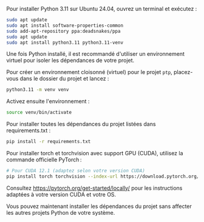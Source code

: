 Pour installer Python 3.11 sur Ubuntu 24.04, ouvrez un terminal et exécutez :
```bash
sudo apt update
sudo apt install software-properties-common
sudo add-apt-repository ppa:deadsnakes/ppa
sudo apt update
sudo apt install python3.11 python3.11-venv
```

Une fois Python installé, il est recommandé d'utiliser un environnement virtuel pour isoler les dépendances de votre projet.

Pour créer un environnement cloisonné (virtuel) pour le projet `ptp`, placez-vous dans le dossier du projet et lancez :
```bash
python3.11 -m venv venv
```
Activez ensuite l'environnement :
```bash
source venv/bin/activate
```


Pour installer toutes les dépendances du projet listées dans requirements.txt :
```bash
pip install -r requirements.txt
```

Pour installer torch et torchvision avec support GPU (CUDA), utilisez la commande officielle PyTorch :
```bash
# Pour CUDA 12.1 (adaptez selon votre version CUDA)
pip install torch torchvision --index-url https://download.pytorch.org/whl/cu121
```
Consultez https://pytorch.org/get-started/locally/ pour les instructions adaptées à votre version CUDA et votre OS.

Vous pouvez maintenant installer les dépendances du projet sans affecter les autres projets Python de votre système.